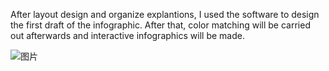 After layout design and organize explantions, I used the software to design the first draft of the infographic.
After that, color matching will be carried out afterwards and interactive infographics will be made.

![图片](https://uploader.shimo.im/f/BOHzmfAE9StRZDy7.JPG!thumbnail?fileGuid=vvC6YcCJkR6W68V9)
